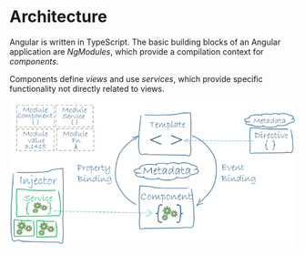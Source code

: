 # Architecture

Angular is written in TypeScript. The basic building blocks of an Angular application are _NgModules_, which provide a compilation context for _components_.

Components define _views_ and use _services_, which provide specific functionality not directly related to views.

![Angular Architecture](../../../.gitbook/assets/image%20%283%29.png)

